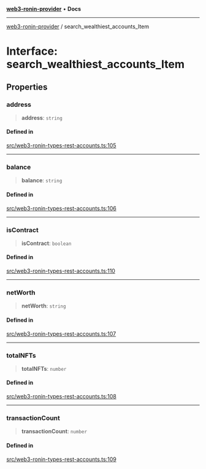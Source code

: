 [**web3-ronin-provider**](../README.md) • **Docs**

***

[web3-ronin-provider](../globals.md) / search\_wealthiest\_accounts\_Item

# Interface: search\_wealthiest\_accounts\_Item

## Properties

### address

> **address**: `string`

#### Defined in

[src/web3-ronin-types-rest-accounts.ts:105](https://github.com/chuacw/web3-ronin-provider/blob/3fc214e27766815592deb24c85c0a23477593bed/src/web3-ronin-types-rest-accounts.ts#L105)

***

### balance

> **balance**: `string`

#### Defined in

[src/web3-ronin-types-rest-accounts.ts:106](https://github.com/chuacw/web3-ronin-provider/blob/3fc214e27766815592deb24c85c0a23477593bed/src/web3-ronin-types-rest-accounts.ts#L106)

***

### isContract

> **isContract**: `boolean`

#### Defined in

[src/web3-ronin-types-rest-accounts.ts:110](https://github.com/chuacw/web3-ronin-provider/blob/3fc214e27766815592deb24c85c0a23477593bed/src/web3-ronin-types-rest-accounts.ts#L110)

***

### netWorth

> **netWorth**: `string`

#### Defined in

[src/web3-ronin-types-rest-accounts.ts:107](https://github.com/chuacw/web3-ronin-provider/blob/3fc214e27766815592deb24c85c0a23477593bed/src/web3-ronin-types-rest-accounts.ts#L107)

***

### totalNFTs

> **totalNFTs**: `number`

#### Defined in

[src/web3-ronin-types-rest-accounts.ts:108](https://github.com/chuacw/web3-ronin-provider/blob/3fc214e27766815592deb24c85c0a23477593bed/src/web3-ronin-types-rest-accounts.ts#L108)

***

### transactionCount

> **transactionCount**: `number`

#### Defined in

[src/web3-ronin-types-rest-accounts.ts:109](https://github.com/chuacw/web3-ronin-provider/blob/3fc214e27766815592deb24c85c0a23477593bed/src/web3-ronin-types-rest-accounts.ts#L109)
